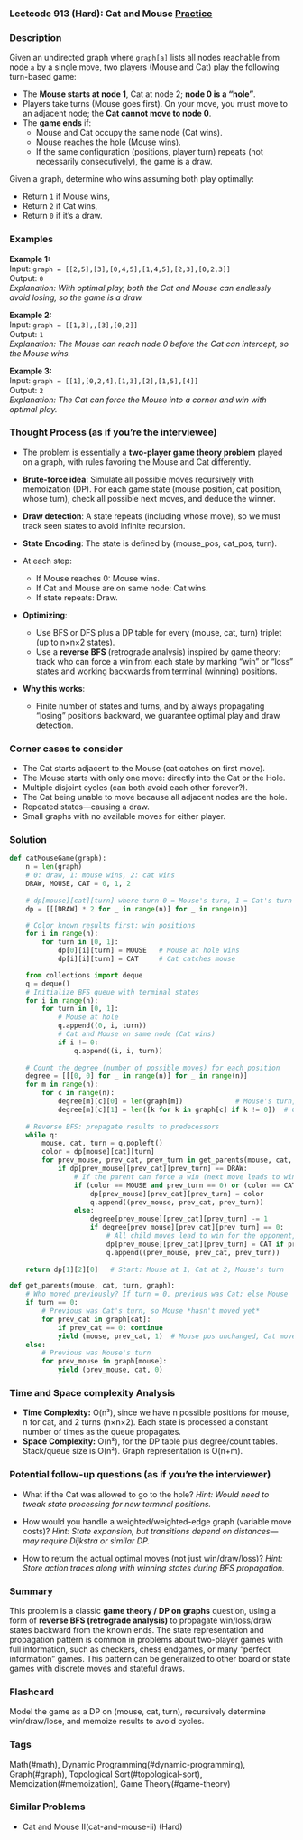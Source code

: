 ### Leetcode 913 (Hard): Cat and Mouse [Practice](https://leetcode.com/problems/cat-and-mouse)

### Description  
Given an undirected graph where `graph[a]` lists all nodes reachable from node `a` by a single move, two players (Mouse and Cat) play the following turn-based game:
- The **Mouse starts at node 1**, Cat at node 2; **node 0 is a “hole”**.
- Players take turns (Mouse goes first). On your move, you must move to an adjacent node; the **Cat cannot move to node 0**.
- The **game ends** if:
  - Mouse and Cat occupy the same node (Cat wins).
  - Mouse reaches the hole (Mouse wins).
  - If the same configuration (positions, player turn) repeats (not necessarily consecutively), the game is a draw.

Given a graph, determine who wins assuming both play optimally:
- Return `1` if Mouse wins,
- Return `2` if Cat wins,
- Return `0` if it’s a draw.

### Examples  

**Example 1:**  
Input: `graph = [[2,5],[3],[0,4,5],[1,4,5],[2,3],[0,2,3]]`  
Output: `0`  
*Explanation: With optimal play, both the Cat and Mouse can endlessly avoid losing, so the game is a draw.*

**Example 2:**  
Input: `graph = [[1,3],,[3],[0,2]]`  
Output: `1`  
*Explanation: The Mouse can reach node 0 before the Cat can intercept, so the Mouse wins.*

**Example 3:**  
Input: `graph = [[1],[0,2,4],[1,3],[2],[1,5],[4]]`  
Output: `2`  
*Explanation: The Cat can force the Mouse into a corner and win with optimal play.*

### Thought Process (as if you’re the interviewee)  

- The problem is essentially a **two-player game theory problem** played on a graph, with rules favoring the Mouse and Cat differently.
- **Brute-force idea**: Simulate all possible moves recursively with memoization (DP). For each game state (mouse position, cat position, whose turn), check all possible next moves, and deduce the winner.
- **Draw detection**: A state repeats (including whose move), so we must track seen states to avoid infinite recursion.  
- **State Encoding**: The state is defined by (mouse_pos, cat_pos, turn).  
- At each step:
  - If Mouse reaches 0: Mouse wins.
  - If Cat and Mouse are on same node: Cat wins.
  - If state repeats: Draw.
- **Optimizing**:
  - Use BFS or DFS plus a DP table for every (mouse, cat, turn) triplet (up to n×n×2 states).
  - Use a **reverse BFS** (retrograde analysis) inspired by game theory: track who can force a win from each state by marking “win” or “loss” states and working backwards from terminal (winning) positions.

- **Why this works**:  
  - Finite number of states and turns, and by always propagating “losing” positions backward, we guarantee optimal play and draw detection.

### Corner cases to consider  
- The Cat starts adjacent to the Mouse (cat catches on first move).
- The Mouse starts with only one move: directly into the Cat or the Hole.
- Multiple disjoint cycles (can both avoid each other forever?).
- The Cat being unable to move because all adjacent nodes are the hole.
- Repeated states—causing a draw.
- Small graphs with no available moves for either player.

### Solution

```python
def catMouseGame(graph):
    n = len(graph)
    # 0: draw, 1: mouse wins, 2: cat wins
    DRAW, MOUSE, CAT = 0, 1, 2
    
    # dp[mouse][cat][turn] where turn 0 = Mouse's turn, 1 = Cat's turn
    dp = [[[DRAW] * 2 for _ in range(n)] for _ in range(n)]

    # Color known results first: win positions
    for i in range(n):
        for turn in [0, 1]:
            dp[0][i][turn] = MOUSE   # Mouse at hole wins
            dp[i][i][turn] = CAT     # Cat catches mouse

    from collections import deque
    q = deque()
    # Initialize BFS queue with terminal states
    for i in range(n):
        for turn in [0, 1]:
            # Mouse at hole
            q.append((0, i, turn))
            # Cat and Mouse on same node (Cat wins)
            if i != 0:
                q.append((i, i, turn))
    
    # Count the degree (number of possible moves) for each position
    degree = [[[0, 0] for _ in range(n)] for _ in range(n)]
    for m in range(n):
        for c in range(n):
            degree[m][c][0] = len(graph[m])             # Mouse's turn, choices
            degree[m][c][1] = len([k for k in graph[c] if k != 0])  # Cat's turn, can't go to hole
    
    # Reverse BFS: propagate results to predecessors
    while q:
        mouse, cat, turn = q.popleft()
        color = dp[mouse][cat][turn]
        for prev_mouse, prev_cat, prev_turn in get_parents(mouse, cat, turn, graph):
            if dp[prev_mouse][prev_cat][prev_turn] == DRAW:
                # If the parent can force a win (next move leads to win), then parent can win
                if (color == MOUSE and prev_turn == 0) or (color == CAT and prev_turn == 1):
                    dp[prev_mouse][prev_cat][prev_turn] = color
                    q.append((prev_mouse, prev_cat, prev_turn))
                else:
                    degree[prev_mouse][prev_cat][prev_turn] -= 1
                    if degree[prev_mouse][prev_cat][prev_turn] == 0:
                        # All child moves lead to win for the opponent, so parent loses
                        dp[prev_mouse][prev_cat][prev_turn] = CAT if prev_turn == 0 else MOUSE
                        q.append((prev_mouse, prev_cat, prev_turn))
    
    return dp[1][2][0]   # Start: Mouse at 1, Cat at 2, Mouse's turn

def get_parents(mouse, cat, turn, graph):
    # Who moved previously? If turn = 0, previous was Cat; else Mouse
    if turn == 0:
        # Previous was Cat's turn, so Mouse *hasn't moved yet*
        for prev_cat in graph[cat]:
            if prev_cat == 0: continue
            yield (mouse, prev_cat, 1)  # Mouse pos unchanged, Cat moved last turn
    else:
        # Previous was Mouse's turn
        for prev_mouse in graph[mouse]:
            yield (prev_mouse, cat, 0)
```

### Time and Space complexity Analysis  

- **Time Complexity:** O(n³), since we have n possible positions for mouse, n for cat, and 2 turns (n×n×2). Each state is processed a constant number of times as the queue propagates.
- **Space Complexity:** O(n²), for the DP table plus degree/count tables. Stack/queue size is O(n²). Graph representation is O(n+m).

### Potential follow-up questions (as if you’re the interviewer)  

- What if the Cat was allowed to go to the hole?
  *Hint: Would need to tweak state processing for new terminal positions.*

- How would you handle a weighted/weighted-edge graph (variable move costs)?
  *Hint: State expansion, but transitions depend on distances—may require Dijkstra or similar DP.*

- How to return the actual optimal moves (not just win/draw/loss)?
  *Hint: Store action traces along with winning states during BFS propagation.*

### Summary
This problem is a classic **game theory / DP on graphs** question, using a form of **reverse BFS (retrograde analysis)** to propagate win/loss/draw states backward from the known ends. The state representation and propagation pattern is common in problems about two-player games with full information, such as checkers, chess endgames, or many “perfect information” games. This pattern can be generalized to other board or state games with discrete moves and stateful draws.


### Flashcard
Model the game as a DP on (mouse, cat, turn), recursively determine win/draw/lose, and memoize results to avoid cycles.

### Tags
Math(#math), Dynamic Programming(#dynamic-programming), Graph(#graph), Topological Sort(#topological-sort), Memoization(#memoization), Game Theory(#game-theory)

### Similar Problems
- Cat and Mouse II(cat-and-mouse-ii) (Hard)